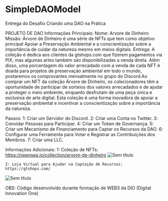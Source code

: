 # SimpleDAOModel
Entrega do Desafio Criando uma DAO na Prática

PROJETO DE DAO
  Informações Principais:
    Nome: Arvore de Dinheiro
    Missão: Árvore de Dinheiro é uma série de NFTs que tem como objetivo principal Apoiar a Preservação Ambiental e a conscientização sobre a importância de cuidar          da natureza mesmo em meios digitais.
    Entrega: A coleção é dedica aos clientes da gtshops.com que fizerem pagamentos via PIX, mas algumas artes também são disponibilizadas a venda direta. Além disso,        uma porcentagem do valor arrecadado com a venda de cada NFT é doada para projetos de preservação ambiental em todo o mundo, postaremos os comprovantes                mensalmente no grupo do Discord.Ao comprar um NFT da coleção Árvore de Dinheiro, os colecionadores têm a oportunidade de participar de sorteios dos valores          arrecadados e de ajudar a proteger o meio ambiente, enquanto desfrutam de uma peça única e exclusiva de arte digital. Esta coleção é uma forma inovadora de          apoiar a preservação ambiental e incentivar a conscientização sobre a importância da natureza.
    
  Passos:
    1: Criar um Servidor do Discord.
    2: Criar uma Conta no Twitter.
    3: Convidar Pessoas para Participar.
    4: Criar um Token de Governança.
    5: Criar um Mecanismo de Financiamento para Captar os Recursos da DAO.
    6: Configurar uma Ferramenta para Votar e Registrar as Contribuições dos Membros.
    7: Criar uma LLC.
    
  Informações Adicionais:
    1: Coleção de NFTs: https://opensea.io/collection/arvore-de-dinheiro
![Sem título](https://github.com/6uilhermeTeixeira/SimpleDAOModel/assets/58309213/ea22260e-3b2f-4e60-8eca-6e6c1e317701)

    2: Loja Virtual para Ajudar na Captação de Recursos: https://gtshops.com/
![Sem título](https://github.com/6uilhermeTeixeira/SimpleDAOModel/assets/58309213/ce426e72-a805-4fae-8b35-1d33d3aa9989)


OBS: Código desenvolvido durante formação de WEB3 da DIO (Digital Innovation One)
